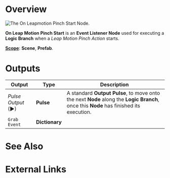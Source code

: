 # Overview

![The On Leapmotion Pinch Start Node.]()

**On Leap Motion Pinch Start** is an **Event Listener** **Node** used for executing a **Logic Branch** when a *Leap Motion Pinch Action* starts.

[**Scope**](../../overview.md#scopes): **Scene**, **Prefab**.


# Outputs

|Output|Type|Description|
|---|---|---|
|*Pulse Output* (►)|**Pulse**|A standard **Output Pulse**, to move onto the next **Node** along the **Logic Branch**, once this **Node** has finished its execution.|
| `Grab Event` | **Dictionary** | |

# See Also

# External Links

